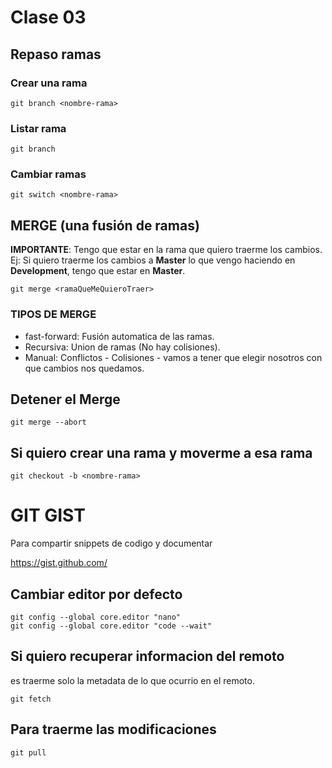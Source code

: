 # Clase 03

## Repaso ramas

### Crear una rama
    
    git branch <nombre-rama>

### Listar rama

    git branch

### Cambiar ramas

    git switch <nombre-rama>

## MERGE (una fusión de ramas)

**IMPORTANTE**: Tengo que estar en la rama que quiero traerme los cambios. Ej: Si quiero traerme los cambios a **Master** lo que vengo haciendo en **Development**, tengo que estar en **Master**.

    git merge <ramaQueMeQuieroTraer>

### TIPOS DE MERGE

* fast-forward: Fusión automatica de las ramas. 
* Recursiva: Union de ramas (No hay colisiones).
* Manual: Conflictos - Colisiones - vamos a tener que elegir nosotros con que cambios nos quedamos.

## Detener el Merge
    
    git merge --abort

## Si quiero crear una rama y moverme a esa rama

    git checkout -b <nombre-rama>

# GIT GIST
Para compartir snippets de codigo y documentar

https://gist.github.com/

## Cambiar editor por defecto 

    git config --global core.editor "nano"
    git config --global core.editor "code --wait"

## Si quiero recuperar informacion del remoto
es traerme solo la metadata de lo que ocurrio en el remoto.

    git fetch

## Para traerme las modificaciones

    git pull

